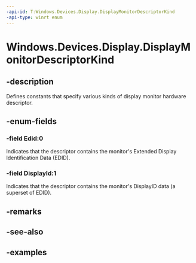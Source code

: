 ```yaml
---
-api-id: T:Windows.Devices.Display.DisplayMonitorDescriptorKind
-api-type: winrt enum
---
```


<!-- Enumeration syntax.
public enum DisplayMonitorDescriptorKind : int 
-->

# Windows.Devices.Display.DisplayMonitorDescriptorKind

## -description
Defines constants that specify various kinds of display monitor hardware descriptor.

## -enum-fields
### -field Edid:0
Indicates that the descriptor contains the monitor's Extended Display Identification Data (EDID).

### -field DisplayId:1
Indicates that the descriptor contains the monitor's DisplayID data (a superset of EDID).

## -remarks

## -see-also

## -examples

